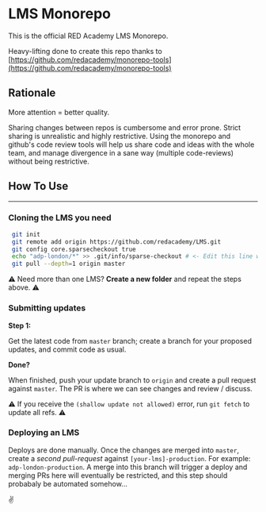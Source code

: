 # LMS Monorepo

This is the official RED Academy LMS Monorepo.

Heavy-lifting done to create this repo thanks to [https://github.com/redacademy/monorepo-tools](https://github.com/redacademy/monorepo-tools)

## Rationale

More attention = better quality.

Sharing changes between repos is cumbersome and error prone. Strict sharing is unrealistic and highly restrictive. Using the monorepo and github's code review tools will help us share code and ideas with the whole team, and manage divergence in a sane way (multiple code-reviews) without being restrictive.

## How To Use

---

### Cloning the LMS you need

```bash
 git init
 git remote add origin https://github.com/redacademy/LMS.git
 git config core.sparsecheckout true
 echo "adp-london/*" >> .git/info/sparse-checkout # <- Edit this line with the LMS subfolder you need from this repo.
 git pull --depth=1 origin master
```

⚠️ Need more than one LMS? **Create a new folder** and repeat the steps above. ⚠️

### Submitting updates

**Step 1:**

Get the latest code from `master` branch; create a branch for your proposed updates, and commit code as usual.

**Done?**

When finished, push your update branch to `origin` and create a pull request against `master`.
The PR is where we can see changes and review / discuss.

⚠️ If you receive the `(shallow update not allowed)` error, run `git fetch` to update all refs. ⚠️

### Deploying an LMS

Deploys are done manually. Once the changes are merged into `master`, create a _second pull-request_ against `[your-lms]-production`. For example: `adp-london-production`. A merge into this branch will trigger a deploy and merging PRs here will eventually be restricted, and this step should probabaly be automated somehow...

✌️
